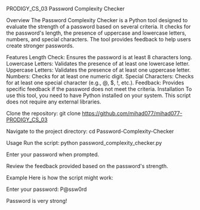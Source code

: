 PRODIGY_CS_03
Password Complexity Checker

Overview
The Password Complexity Checker is a Python tool designed to evaluate the strength of a password based on several criteria. It checks for the password's length, the presence of uppercase and lowercase letters, numbers, and special characters. The tool provides feedback to help users create stronger passwords.

Features
Length Check: Ensures the password is at least 8 characters long.
Lowercase Letters: Validates the presence of at least one lowercase letter.
Uppercase Letters: Validates the presence of at least one uppercase letter.
Numbers: Checks for at least one numeric digit.
Special Characters: Checks for at least one special character (e.g., @, $, !, etc.).
Feedback: Provides specific feedback if the password does not meet the criteria.
Installation
To use this tool, you need to have Python installed on your system. This script does not require any external libraries.

Clone the repository:
git clone https://github.com/mihad077/mihad077-PRODIGY_CS_03

Navigate to the project directory:
cd Password-Complexity-Checker

Usage
Run the script: python password_complexity_checker.py

Enter your password when prompted.

Review the feedback provided based on the password's strength.

Example
Here is how the script might work:

Enter your password: P@ssw0rd

Password is very strong!
